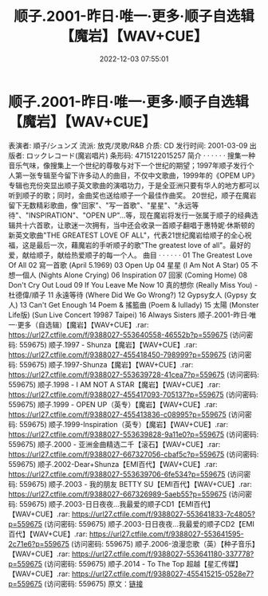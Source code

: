 ﻿---
title: 顺子.2001-昨日·唯一·更多·顺子自选辑【魔岩】【WAV+CUE】
date: 2022-12-03 07:55:01
categories: WAV车载音乐、镜像
tags: 华语中文
---
# 顺子.2001-昨日·唯一·更多·顺子自选辑【魔岩】【WAV+CUE】

表演者: 順子/シュンズ
流派: 放克/灵歌/R&B
介质: CD
发行时间: 2001-03-09
出版者: ロックレコード(魔岩唱片)
条形码: 4715122015257
简介
· · · · · ·
搜集一种音乐气味，像搜集上一个世纪的尊敬与对下一个世纪的期望；1997年顺子发行个人第一张专辑至今留下许多动人的曲目，不仅中文歌曲，1999年的《OPEM
UP》专辑也充份突显出顺子英文歌曲的演唱功力，于是全亚洲只要有华人的地方都可以听到顺子的歌；同时，金曲奖也送给顺子一个最佳作曲奖。
20世纪，顺子在魔岩留下无数精彩歌曲，像"回家"、"写一首歌"、"星星"、"永远等待"、"INSPIRATION"、"OPEN
UP"...等，现在魔岩将发行一张属于顺子的经典选辑共十六首歌，让歌迷一次拥有，当中还会收录一首顺子翻唱于惠特妮·休斯顿的新英文歌曲"THE
GREATEST LOVE OF ALL"，代表21世纪魔岩给顺子的全心祝福，这是最后一次，藉魔岩的手听顺子的歌"The
greatest love of all"。最好的爱，献给顺子，献给热爱顺子的每一个人。
曲目
· · · · · ·
01 The Greatest Love Of All
02 寫一首歌 (April 5.1969)
03 Open Up
04 星星 (I Am Not A Star)
05 不想一個人 (Nights Alone Crying)
06 Inspiration
07 回家 (Coming Home)
08 Don't Cry Out Loud
09 If You Leave Me Now
10 真的想你 (Really Miss You) - 杜德偉/順子
11 永遠等待 (Where Did We Go Wrong?)
12 Gypsy女人 (Gypsy 女人)
13 Can't Get Enough
14 Poem & 搖籃曲 (Poem & Iullady)
15 太陽 (Monster Life版) (Sun Live Concert 19987 Taipei)
16 Always Sisters
顺子.2001-昨日·唯一·更多（自选辑）【魔岩】【WAV+CUE】.rar: https://url27.ctfile.com/f/9388027-553640558-46552b?p=559675
(访问密码: 559675)
顺子.1997 - Shunza【魔岩】【WAV+CUE】.rar: https://url27.ctfile.com/f/9388027-455418450-798999?p=559675
(访问密码: 559675)
顺子.1997-Shunza【魔岩】【WAV+CUE】.rar: https://url27.ctfile.com/f/9388027-553639728-41cea7?p=559675
(访问密码: 559675)
顺子.1998 - I AM NOT A STAR【魔岩】【WAV+CUE】.rar: https://url27.ctfile.com/f/9388027-455417093-705137?p=559675
(访问密码: 559675)
顺子.1999 - OPEN UP（英专）【魔岩】【WAV+CUE】.rar: https://url27.ctfile.com/f/9388027-455413836-c08995?p=559675
(访问密码: 559675)
顺子.1999-Inspiration（英专）【魔岩】【WAV+CUE】.rar: https://url27.ctfile.com/f/9388027-553639828-9a11e0?p=559675
(访问密码: 559675)
顺子.2000 - 亚洲金曲精选二千【滚石】【WAV+CUE】.rar: https://url27.ctfile.com/f/9388027-667327056-cbaf5c?p=559675
(访问密码: 559675)
顺子.2002-Dear+Shunza【EMI百代】【WAV+CUE】.rar: https://url27.ctfile.com/f/9388027-553639706-6fe534?p=559675
(访问密码: 559675)
顺子.2003 - 我的朋友 BETTY SU【EMI百代】【WAV+CUE】.rar: https://url27.ctfile.com/f/9388027-667326989-5aeb55?p=559675
(访问密码: 559675)
顺子.2003-日日夜夜…我最爱的顺子CD1【EMI百代】【WAV+CUE】.rar: https://url27.ctfile.com/f/9388027-553641833-7c4805?p=559675
(访问密码: 559675)
顺子.2003-日日夜夜…我最爱的顺子CD2【EMI百代】【WAV+CUE】.rar: https://url27.ctfile.com/f/9388027-553641595-2c71e6?p=559675
(访问密码: 559675)
顺子.2006-浪漫恋歌（英）【种子音乐】【WAV+CUE】.rar: https://url27.ctfile.com/f/9388027-553641180-337778?p=559675
(访问密码: 559675)
顺子.2014 - To The Top 超越【星汇传媒】【WAV+CUE】.rar: https://url27.ctfile.com/f/9388027-455415215-0528e7?p=559675
(访问密码: 559675)
原文：[链接](https://blog.sina.com.cn/s/blog_1647c7e76010310ez.html)